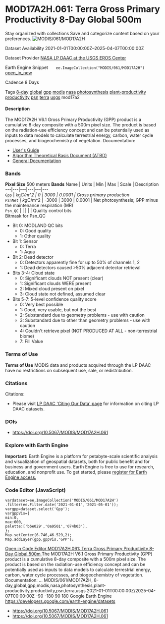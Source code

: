  
#  MOD17A2H.061: Terra Gross Primary Productivity 8-Day Global 500m 
Stay organized with collections  Save and categorize content based on your preferences. 
![MODIS/061/MOD17A2H](https://developers.google.com/earth-engine/datasets/images/MODIS/MODIS_061_MOD17A2H_sample.png) 

Dataset Availability
    2021-01-01T00:00:00Z–2025-04-07T00:00:00Z 

Dataset Provider
     [ NASA LP DAAC at the USGS EROS Center ](https://doi.org/10.5067/MODIS/MOD17A2H.061) 

Earth Engine Snippet
     `    ee.ImageCollection("MODIS/061/MOD17A2H")   ` [ open_in_new ](https://code.earthengine.google.com/?scriptPath=Examples:Datasets/MODIS/MODIS_061_MOD17A2H) 

Cadence
    8 Days 

Tags
     [8-day](https://developers.google.com/earth-engine/datasets/tags/8-day) [global](https://developers.google.com/earth-engine/datasets/tags/global) [gpp](https://developers.google.com/earth-engine/datasets/tags/gpp) [modis](https://developers.google.com/earth-engine/datasets/tags/modis) [nasa](https://developers.google.com/earth-engine/datasets/tags/nasa) [photosynthesis](https://developers.google.com/earth-engine/datasets/tags/photosynthesis) [plant-productivity](https://developers.google.com/earth-engine/datasets/tags/plant-productivity) [productivity](https://developers.google.com/earth-engine/datasets/tags/productivity) [psn](https://developers.google.com/earth-engine/datasets/tags/psn) [terra](https://developers.google.com/earth-engine/datasets/tags/terra) [usgs](https://developers.google.com/earth-engine/datasets/tags/usgs)
mod17a2
#### Description
The MOD17A2H V6.1 Gross Primary Productivity (GPP) product is a cumulative 8-day composite with a 500m pixel size. The product is based on the radiation-use efficiency concept and can be potentially used as inputs to data models to calculate terrestrial energy, carbon, water cycle processes, and biogeochemistry of vegetation.
Documentation:
  * [User's Guide](https://lpdaac.usgs.gov/documents/972/MOD17_User_Guide_V61.pdf)
  * [Algorithm Theoretical Basis Document (ATBD)](https://lpdaac.usgs.gov/documents/95/MOD17_ATBD.pdf)
  * [General Documentation](https://ladsweb.modaps.eosdis.nasa.gov/filespec/MODIS/6/MOD17A2H)


### Bands
**Pixel Size** 500 meters 
**Bands**
Name | Units | Min | Max | Scale | Description  
---|---|---|---|---|---  
`Gpp` | kg*C/m^2 |  0  |  3000  | 0.0001 | Gross primary production  
`PsnNet` | kg*C/m^2 |  -3000  |  3000  | 0.0001 | Net photosynthesis; GPP minus the maintenance respiration (MR)  
`Psn_QC` |  |  |  |  | Quality control bits  
Bitmask for Psn_QC
  * Bit 0: MODLAND QC bits 
    * 0: Good quality
    * 1: Other quality
  * Bit 1: Sensor 
    * 0: Terra
    * 1: Aqua
  * Bit 2: Dead detector 
    * 0: Detectors apparently fine for up to 50% of channels 1, 2
    * 1: Dead detectors caused >50% adjacent detector retrieval
  * Bits 3-4: Cloud state 
    * 0: Significant clouds NOT present (clear)
    * 1: Significant clouds WERE present
    * 2: Mixed cloud present on pixel
    * 3: Cloud state not defined, assumed clear
  * Bits 5-7: 5-level confidence quality score 
    * 0: Very best possible
    * 1: Good, very usable, but not the best
    * 2: Substandard due to geometry problems - use with caution
    * 3: Substandard due to other than geometry problems - use with caution
    * 4: Couldn't retrieve pixel (NOT PRODUCED AT ALL - non-terrestrial biome)
    * 7: Fill Value

  
### Terms of Use
**Terms of Use**
MODIS data and products acquired through the LP DAAC have no restrictions on subsequent use, sale, or redistribution.
### Citations
Citations:
  * Please visit [LP DAAC 'Citing Our Data' page](https://lpdaac.usgs.gov/citing_our_data) for information on citing LP DAAC datasets.


### DOIs
  * [ https://doi.org/10.5067/MODIS/MOD17A2H.061 ](https://doi.org/10.5067/MODIS/MOD17A2H.061)


### Explore with Earth Engine
**Important:** Earth Engine is a platform for petabyte-scale scientific analysis and visualization of geospatial datasets, both for public benefit and for business and government users. Earth Engine is free to use for research, education, and nonprofit use. To get started, please [register for Earth Engine access.](https://console.cloud.google.com/earth-engine)
### Code Editor (JavaScript)
```
vardataset=ee.ImageCollection('MODIS/061/MOD17A2H')
.filter(ee.Filter.date('2021-01-01','2021-05-01'));
vargpp=dataset.select('Gpp');
vargppVis={
min:0,
max:600,
palette:['bbe029','0a9501','074b03'],
};
Map.setCenter(6.746,46.529,2);
Map.addLayer(gpp,gppVis,'GPP');
```
[ Open in Code Editor ](https://code.earthengine.google.com/?scriptPath=Examples:Datasets/MODIS/MODIS_061_MOD17A2H)
[ MOD17A2H.061: Terra Gross Primary Productivity 8-Day Global 500m ](https://developers.google.com/earth-engine/datasets/catalog/MODIS_061_MOD17A2H)
The MOD17A2H V6.1 Gross Primary Productivity (GPP) product is a cumulative 8-day composite with a 500m pixel size. The product is based on the radiation-use efficiency concept and can be potentially used as inputs to data models to calculate terrestrial energy, carbon, water cycle processes, and biogeochemistry of vegetation. Documentation: …
MODIS/061/MOD17A2H, 8-day,global,gpp,modis,nasa,photosynthesis,plant-productivity,productivity,psn,terra,usgs 
2021-01-01T00:00:00Z/2025-04-07T00:00:00Z
-90 -180 90 180 
Google Earth Engine
https://developers.google.com/earth-engine/datasets
  * [ https://doi.org/10.5067/MODIS/MOD17A2H.061 ](https://doi.org/https://doi.org/10.5067/MODIS/MOD17A2H.061)
  * [ https://doi.org/10.5067/MODIS/MOD17A2H.061 ](https://doi.org/https://developers.google.com/earth-engine/datasets/catalog/MODIS_061_MOD17A2H)


